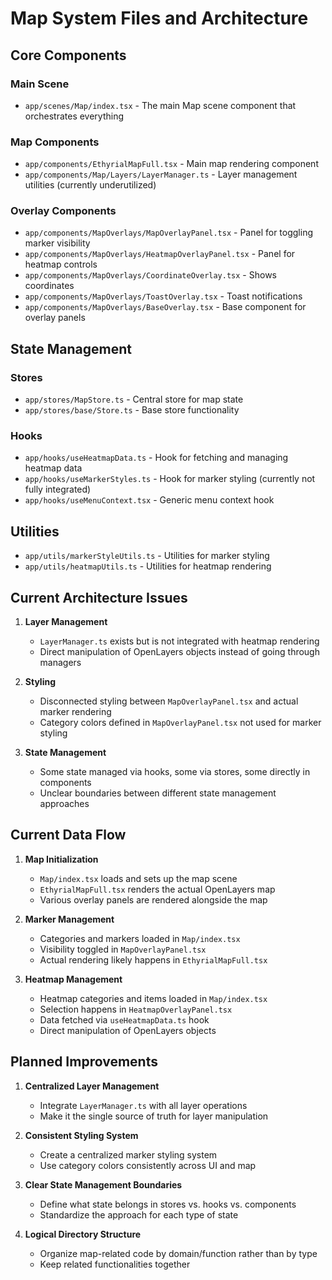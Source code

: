 # Map System Files and Architecture

## Core Components

### Main Scene
- `app/scenes/Map/index.tsx` - The main Map scene component that orchestrates everything

### Map Components
- `app/components/EthyrialMapFull.tsx` - Main map rendering component
- `app/components/Map/Layers/LayerManager.ts` - Layer management utilities (currently underutilized)

### Overlay Components
- `app/components/MapOverlays/MapOverlayPanel.tsx` - Panel for toggling marker visibility
- `app/components/MapOverlays/HeatmapOverlayPanel.tsx` - Panel for heatmap controls
- `app/components/MapOverlays/CoordinateOverlay.tsx` - Shows coordinates
- `app/components/MapOverlays/ToastOverlay.tsx` - Toast notifications
- `app/components/MapOverlays/BaseOverlay.tsx` - Base component for overlay panels

## State Management

### Stores
- `app/stores/MapStore.ts` - Central store for map state
- `app/stores/base/Store.ts` - Base store functionality

### Hooks
- `app/hooks/useHeatmapData.ts` - Hook for fetching and managing heatmap data
- `app/hooks/useMarkerStyles.ts` - Hook for marker styling (currently not fully integrated)
- `app/hooks/useMenuContext.tsx` - Generic menu context hook

## Utilities
- `app/utils/markerStyleUtils.ts` - Utilities for marker styling
- `app/utils/heatmapUtils.ts` - Utilities for heatmap rendering

## Current Architecture Issues

1. **Layer Management**
   - `LayerManager.ts` exists but is not integrated with heatmap rendering
   - Direct manipulation of OpenLayers objects instead of going through managers

2. **Styling**
   - Disconnected styling between `MapOverlayPanel.tsx` and actual marker rendering
   - Category colors defined in `MapOverlayPanel.tsx` not used for marker styling

3. **State Management**
   - Some state managed via hooks, some via stores, some directly in components
   - Unclear boundaries between different state management approaches

## Current Data Flow

1. **Map Initialization**
   - `Map/index.tsx` loads and sets up the map scene
   - `EthyrialMapFull.tsx` renders the actual OpenLayers map
   - Various overlay panels are rendered alongside the map

2. **Marker Management**
   - Categories and markers loaded in `Map/index.tsx`
   - Visibility toggled in `MapOverlayPanel.tsx`
   - Actual rendering likely happens in `EthyrialMapFull.tsx`

3. **Heatmap Management**
   - Heatmap categories and items loaded in `Map/index.tsx`
   - Selection happens in `HeatmapOverlayPanel.tsx`
   - Data fetched via `useHeatmapData.ts` hook
   - Direct manipulation of OpenLayers objects

## Planned Improvements

1. **Centralized Layer Management**
   - Integrate `LayerManager.ts` with all layer operations
   - Make it the single source of truth for layer manipulation

2. **Consistent Styling System**
   - Create a centralized marker styling system
   - Use category colors consistently across UI and map

3. **Clear State Management Boundaries**
   - Define what state belongs in stores vs. hooks vs. components
   - Standardize the approach for each type of state

4. **Logical Directory Structure**
   - Organize map-related code by domain/function rather than by type
   - Keep related functionalities together 